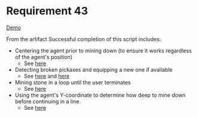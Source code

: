 # Requirement 43
[Demo](https://github.com/lincolnschick/ML4MC/blob/main/docs/reports/requirement-43/gather_stone_demo.mov)

From the artifact
Successful completion of this script includes:
- Centering the agent prior to mining down (to ensure it works regardless of the agent's position)
    - See [here](https://github.com/lincolnschick/ML4MC/blob/d429be4ed6becd77e2491749ff8ec9332a202460/src/scripts/gather_stone.py#L44C4-L44C39)
- Detecting broken pickaxes and equipping a new one if available
    - See [here](https://github.com/lincolnschick/ML4MC/blob/d429be4ed6becd77e2491749ff8ec9332a202460/src/scripts/gather_stone.py#L56) and [here](https://github.com/lincolnschick/ML4MC/blob/765147ed27434c41032400d07d7179d884ff008d/src/scripts/gather_stone.py#L75)
- Mining stone in a loop until the user terminates
    - See [here](https://github.com/lincolnschick/ML4MC/blob/d429be4ed6becd77e2491749ff8ec9332a202460/src/scripts/gather_stone.py#L74)
- Using the agent's Y-coordinate to determine how deep to mine down before continuing in a line
    - See [here](https://github.com/lincolnschick/ML4MC/blob/d429be4ed6becd77e2491749ff8ec9332a202460/src/scripts/gather_stone.py#L53)
